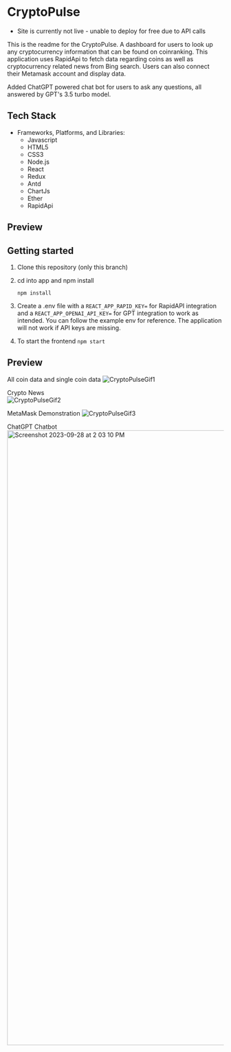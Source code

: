 # CryptoPulse

* Site is currently not live - unable to deploy for free due to API calls

This is the readme for the CryptoPulse. A dashboard for users to look up any cryptocurrency information that can be found on coinranking. This application uses RapidApi to fetch data regarding coins as well as cryptocurrency related news from Bing search. Users can also connect their Metamask account and display data. 

Added ChatGPT powered chat bot for users to ask any questions, all answered by GPT's 3.5 turbo model. 

## Tech Stack

- Frameworks, Platforms, and Libraries:
  - Javascript
  - HTML5
  - CSS3
  - Node.js
  - React
  - Redux
  - Antd
  - ChartJs
  - Ether
  - RapidApi

## Preview

## Getting started

1. Clone this repository (only this branch)

2. cd into app and npm install

   ```
   npm install
   ```
3. Create a .env file with a `REACT_APP_RAPID_KEY=` for RapidAPI integration and a `REACT_APP_OPENAI_API_KEY=` for GPT integration to work as intended. You can follow the example env for reference. The application will not work if API keys are missing.    

4. To start the frontend `npm start`

## Preview

All coin data and single coin data
![CryptoPulseGif1](https://user-images.githubusercontent.com/98433650/228747561-ee4d6b54-33b3-4dfd-b651-1e44ed0f26f3.gif)

Crypto News <br/>
![CryptoPulseGif2](https://user-images.githubusercontent.com/98433650/228747657-5feb91cf-e20c-4635-838d-8dd6b3c4ec2c.gif)

MetaMask Demonstration
![CryptoPulseGif3](https://user-images.githubusercontent.com/98433650/228747716-23835468-3652-4eef-ae2b-248f28054fdc.gif)

ChatGPT Chatbot 
<img width="1430" alt="Screenshot 2023-09-28 at 2 03 10 PM" src="https://github.com/jeffliu007/CryptoPulse/assets/98433650/32608a5a-52bc-426d-998c-3739bba2be68">





